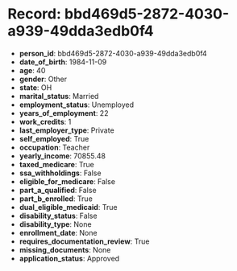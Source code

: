 # Record: bbd469d5-2872-4030-a939-49dda3edb0f4

- **person_id**: bbd469d5-2872-4030-a939-49dda3edb0f4
- **date_of_birth**: 1984-11-09
- **age**: 40
- **gender**: Other
- **state**: OH
- **marital_status**: Married
- **employment_status**: Unemployed
- **years_of_employment**: 22
- **work_credits**: 1
- **last_employer_type**: Private
- **self_employed**: True
- **occupation**: Teacher
- **yearly_income**: 70855.48
- **taxed_medicare**: True
- **ssa_withholdings**: False
- **eligible_for_medicare**: False
- **part_a_qualified**: False
- **part_b_enrolled**: True
- **dual_eligible_medicaid**: True
- **disability_status**: False
- **disability_type**: None
- **enrollment_date**: None
- **requires_documentation_review**: True
- **missing_documents**: None
- **application_status**: Approved